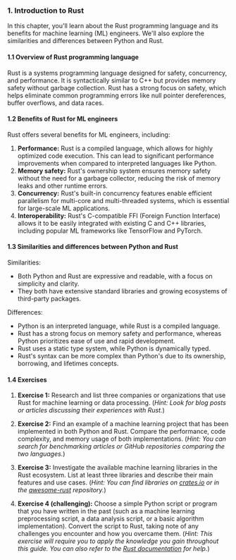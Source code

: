 ### 1. Introduction to Rust <a name="introduction-to-rust"></a>

In this chapter, you'll learn about the Rust programming language and its benefits for machine learning (ML) engineers. We'll also explore the similarities and differences between Python and Rust.

#### 1.1 Overview of Rust programming language

Rust is a systems programming language designed for safety, concurrency, and performance. It is syntactically similar to C++ but provides memory safety without garbage collection. Rust has a strong focus on safety, which helps eliminate common programming errors like null pointer dereferences, buffer overflows, and data races.

#### 1.2 Benefits of Rust for ML engineers

Rust offers several benefits for ML engineers, including:

1. **Performance:** Rust is a compiled language, which allows for highly optimized code execution. This can lead to significant performance improvements when compared to interpreted languages like Python.
2. **Memory safety:** Rust's ownership system ensures memory safety without the need for a garbage collector, reducing the risk of memory leaks and other runtime errors.
3. **Concurrency:** Rust's built-in concurrency features enable efficient parallelism for multi-core and multi-threaded systems, which is essential for large-scale ML applications.
4. **Interoperability:** Rust's C-compatible FFI (Foreign Function Interface) allows it to be easily integrated with existing C and C++ libraries, including popular ML frameworks like TensorFlow and PyTorch.

#### 1.3 Similarities and differences between Python and Rust

Similarities:
- Both Python and Rust are expressive and readable, with a focus on simplicity and clarity.
- They both have extensive standard libraries and growing ecosystems of third-party packages.

Differences:
- Python is an interpreted language, while Rust is a compiled language.
- Rust has a strong focus on memory safety and performance, whereas Python prioritizes ease of use and rapid development.
- Rust uses a static type system, while Python is dynamically typed.
- Rust's syntax can be more complex than Python's due to its ownership, borrowing, and lifetimes concepts.

#### 1.4 Exercises

1. **Exercise 1:** Research and list three companies or organizations that use Rust for machine learning or data processing. (_Hint: Look for blog posts or articles discussing their experiences with Rust._)

2. **Exercise 2:** Find an example of a machine learning project that has been implemented in both Python and Rust. Compare the performance, code complexity, and memory usage of both implementations. (_Hint: You can search for benchmarking articles or GitHub repositories comparing the two languages._)

3. **Exercise 3:** Investigate the available machine learning libraries in the Rust ecosystem. List at least three libraries and describe their main features and use cases. (_Hint: You can find libraries on [crates.io](https://crates.io/) or in the [awesome-rust](https://github.com/rust-unofficial/awesome-rust) repository._)

4. **Exercise 4 (challenging):** Choose a simple Python script or program that you have written in the past (such as a machine learning preprocessing script, a data analysis script, or a basic algorithm implementation). Convert the script to Rust, taking note of any challenges you encounter and how you overcame them. (_Hint: This exercise will require you to apply the knowledge you gain throughout this guide. You can also refer to the [Rust documentation](https://doc.rust-lang.org/book/) for help._)
